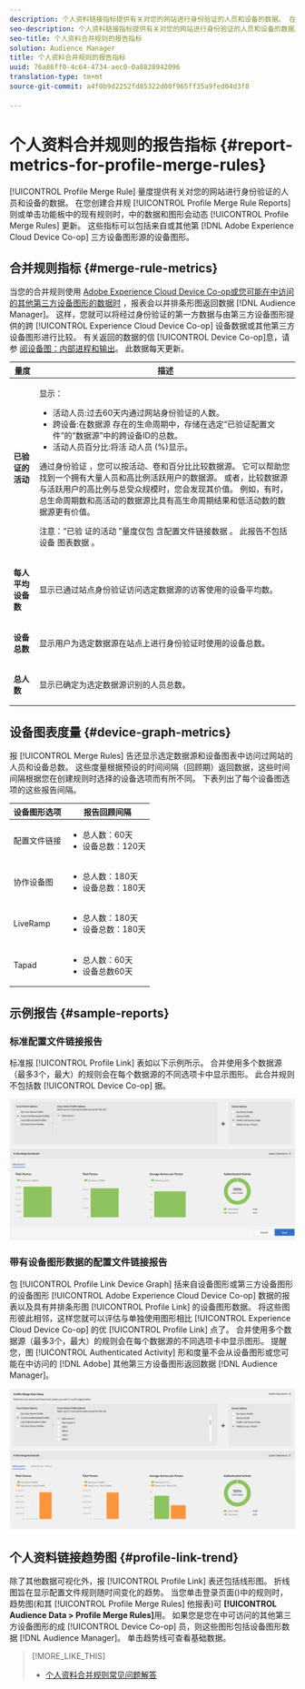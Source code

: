 ```yaml
---
description: 个人资料链接指标提供有关对您的网站进行身份验证的人员和设备的数据。 在您创建合并规则时，或在“配置文件合并规则”功能板中单击现有规则时，“配置文件链接”中的数据和图形会动态更新。 这些指标可以包括来自Adobe Experience Cloud Device Co-op或其他第三方设备图形源的设备图。
seo-description: 个人资料链接指标提供有关对您的网站进行身份验证的人员和设备的数据。 在您创建合并规则时，或在“配置文件合并规则”功能板中单击现有规则时，“配置文件链接”中的数据和图形会动态更新。 这些指标可以包括来自Adobe Experience Cloud Device Co-op或其他第三方设备图形源的设备图。
seo-title: 个人资料合并规则的报告指标
solution: Audience Manager
title: 个人资料合并规则的报告指标
uuid: 76a86ff0-4c64-4734-aec0-0a8828942096
translation-type: tm+mt
source-git-commit: a4f0b9d2252fd85322d00f965ff35a9fed04d3f8

---
```



# 个人资料合并规则的报告指标 {#report-metrics-for-profile-merge-rules}

[!UICONTROL Profile Merge Rule] 量度提供有关对您的网站进行身份验证的人员和设备的数据。 在您创建合并规 [!UICONTROL Profile Merge Rule Reports] 则或单击功能板中的现有规则时，中的数据和图形会动态 [!UICONTROL Profile Merge Rules] 更新。 这些指标可以包括来自或其他第 [!DNL Adobe Experience Cloud Device Co-op] 三方设备图形源的设备图形。

## 合并规则指标 {#merge-rule-metrics}

当您的合并规则使用 [Adobe Experience Cloud Device Co-op或您可能在中访问的其他第三方设备图形的数据时](https://marketing.adobe.com/resources/help/en_US/mcdc/) ，报表会以并排条形图返回数据 [!DNL Audience Manager]。 这样，您就可以将经过身份验证的第一方数据与由第三方设备图形提供的跨 [!UICONTROL Experience Cloud Device Co-op] 设备数据或其他第三方设备图形进行比较。 有关返回的数据的信 [!UICONTROL Device Co-op]息，请参 [阅设备图：内部进程和输出](https://marketing.adobe.com/resources/help/en_US/mcdc/mcdc-processes.html)。 此数据每天更新。

<table id="table_A7FB2F9804F84AC8A6DD05C0E6EE7555"> 
 <thead> 
  <tr> 
   <th colname="col1" class="entry"> 量度 </th> 
   <th colname="col2" class="entry"> 描述 </th> 
  </tr> 
 </thead>
 <tbody> 
  <tr> 
   <td colname="col1"> <p> <b><span class="wintitle"> 已验证的活动</span></b> </p> </td> 
   <td colname="col2"> <p>显示： </p> 
    <ul id="ul_7F7373919A4A49028EF4BF7B28D9F8E9"> 
     <li id="li_FE2F93C496D64ED8928B3E522C9585EA"> <span class="wintitle"> 活动人员</span>:过去60天内通过网站身份验证的人数。 </li> 
     <li id="li_60CFD26EE68B442683C0ED5FED1A79C8"> <span class="wintitle"> 跨设备</span>:在数据源 <a href="merge-rules-start.md#create-data-source"></a><a href="https://docs.adobe.com/content/help/en/audience-manager/user-guide/features/data-sources/manage-datasources.html"></a><a href="merge-rule-definitions.md"></a> 存在的生命周期中，存储在选定“已验证配置文件”的“数据源”中的跨设备ID的总数。 </li> 
     <li id="li_F2F07B6A326C4A18B79A0CF2C47D9677"> <span class="wintitle"> 活动人员百分比</span>:将活 <span class="wintitle"> 动人员</span> (%)显示。 </li> 
    </ul> <p> <span class="wintitle"> 通过身份验证</span> ，您可以按活动、卷和百分比比较数据源。 它可以帮助您找到一个拥有大量人员和高比例活跃用户的数据源。 或者，比较数据源与活跃用户的高比例与总受众规模时，您会发现其价值。 例如，有时，总生命周期数和高活动的数据源比具有高生命周期结果和低活动数的数据源更有价值。 </p> <p> <p>注意：“已验 <span class="wintitle"> 证的活动</span> ”量度仅包 <span class="wintitle"> 含配置文件链接数据</span> 。 此报告不包括设备 <span class="wintitle"> 图表数据</span> 。 </p> </p> </td> 
  </tr> 
  <tr> 
   <td colname="col1"> <p> <b><span class="wintitle"> 每人平均设备数</span></b> </p> </td> 
   <td colname="col2"> <p> 显示已通过站点身份验证访问选定数据源的访客使用的设备平均数。 </p> </td> 
  </tr> 
  <tr> 
   <td colname="col1"> <p> <b><span class="wintitle"> 设备总数</span></b> </p> </td> 
   <td colname="col2"> <p>显示用户为选定数据源在站点上进行身份验证时使用的设备总数。 </p> </td> 
  </tr> 
  <tr> 
   <td colname="col1"> <p> <b><span class="wintitle"> 总人数</span></b> </p> </td> 
   <td colname="col2"> <p>显示已确定为选定数据源识别的人员总数。 </p> </td> 
  </tr> 
 </tbody> 
</table>

## 设备图表度量 {#device-graph-metrics}

报 [!UICONTROL Merge Rules] 告还显示选定数据源和设备图表中访问过网站的人员和设备总数。 这些度量根据预设的时间间隔（回顾期）返回数据，这些时间间隔根据您在创建规则时选择的设备选项而有所不同。 下表列出了每个设备图选项的这些报告间隔。

<table id="table_038983EBC71F4A55BBCA99212AC5DEE6"> 
 <thead> 
  <tr> 
   <th colname="col1" class="entry"> 设备图形选项 </th> 
   <th colname="col2" class="entry"> 报告回顾间隔 </th> 
  </tr>
 </thead>
 <tbody> 
  <tr> 
   <td colname="col1"> <p><span class="wintitle"> 配置文件链接</span> </p> </td> 
   <td colname="col2"> <p> 
     <ul id="ul_B2FF2341573840549FFB96579F537082"> 
      <li id="li_B37323C2F2434F41B407500AC5C15447">总人数：60天 </li> 
      <li id="li_08D911224A60418BBB3CFB4E70CE73D4">设备总数：120天 </li> 
     </ul> </p> </td> 
  </tr> 
  <tr> 
   <td colname="col1"> <p><span class="wintitle"> 协作设备图</span> </p> </td> 
   <td colname="col2"> <p> 
     <ul id="ul_64AD1DD89DF64703B70B973A463BA020"> 
      <li id="li_D7D3A3871F434CBFA71BE8929EB41648">总人数：180天 </li> 
      <li id="li_125D387986B2463EB310203CE5857EDA">设备总数：180天 </li> 
     </ul> </p> </td> 
  </tr> 
  <tr> 
   <td colname="col1"> <p><span class="wintitle"> LiveRamp</span> </p> </td> 
   <td colname="col2"> <p> 
     <ul id="ul_2772F3AD7E1440789B635794ECDE8DFB"> 
      <li id="li_1432363829D64615B1D349A3722D6268">总人数：180天 </li> 
      <li id="li_D5C0E3CE92524B54BBD36C73A326292B">设备总数：180天 </li> 
     </ul> </p> </td> 
  </tr> 
  <tr> 
   <td colname="col1"> <p><span class="wintitle"> Tapad</span> </p> </td> 
   <td colname="col2"> <p> 
     <ul id="ul_274529DB58E6442E95C6AD89BECB1362"> 
      <li id="li_67102211A72A4E47AACFE5E369793C17">总人数：60天 </li> 
      <li id="li_3E8F3DA6A7B5487895A626674DA363A5">设备总数60天 </li> 
     </ul> </p> </td> 
  </tr> 
 </tbody> 
</table>

## 示例报告 {#sample-reports}

### 标准配置文件链接报告

标准报 [!UICONTROL Profile Link] 表如以下示例所示。 合并使用多个数据源（最多3个，最大）的规则会在每个数据源的不同选项卡中显示图形。 此合并规则不包括数 [!UICONTROL Device Co-op] 据。

![](assets/profile-link-metrics.png)

### 带有设备图形数据的配置文件链接报告

包 [!UICONTROL Profile Link Device Graph] 括来自设备图形或第三方设备图形的设备图形 [!UICONTROL Adobe Experience Cloud Device Co-op] 数据的报表以及具有并排条形图 [!UICONTROL Profile Link] 的设备图形数据。 将这些图形彼此相邻，这样您就可以评估与单独使用图形相比 [!UICONTROL Experience Cloud Device Co-op] 的优 [!UICONTROL Profile Link] 点了。 合并使用多个数据源（最多3个，最大）的规则会在每个数据源的不同选项卡中显示图形。 提醒您，图 [!UICONTROL Authenticated Activity] 形和度量不会从设备图形或您可能在中访问的 [!DNL Adobe] 其他第三方设备图形返回数据 [!DNL Audience Manager]。

![](assets/profile-link-graph.png)

## 个人资料链接趋势图 {#profile-link-trend}

除了其他数据可视化外，报 [!UICONTROL Profile Link] 表还包括线形图。 折线图旨在显示配置文件规则随时间变化的趋势。 当您单击登录页面()中的规则时，趋势图(和其 [!UICONTROL Profile Merge Rules] 他报表)可 **[!UICONTROL Audience Data > Profile Merge Rules]**&#x200B;用。 如果您是您在中可访问的其他第三方设备图形的成 [!UICONTROL Device Co-op] 员，则这些图形包括设备图形数据 [!DNL Audience Manager]。 单击趋势线可查看基础数据。

>[!MORE_LIKE_THIS]
>
>* [个人资料合并规则常见问题解答](../../faq/faq-profile-merge.md)

